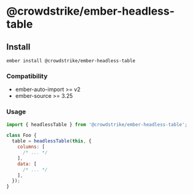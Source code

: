 # @crowdstrike/ember-headless-table

## Install

```
ember install @crowdstrike/ember-headless-table
```

### Compatibility

* ember-auto-import >= v2
* ember-source >= 3.25

### Usage

```js
import { headlessTable } from '@crowdstrike/ember-headless-table';

class Foo {
  table = headlessTable(this, {
    columns: [
      /* ... */
    ],
    data: [
      /* ... */
    ],
  });
}
```



